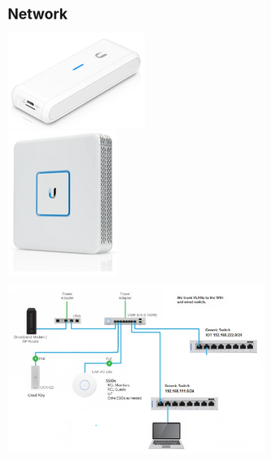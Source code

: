 # Network



<div align="left">

<img src="../.gitbook/assets/image (72).png" alt="Unifi Cloud Key">

</div>



<div align="left">

<img src="../.gitbook/assets/image (71).png" alt="Unifi Security Gateway">

</div>

![](<../.gitbook/assets/image (130).png>)
